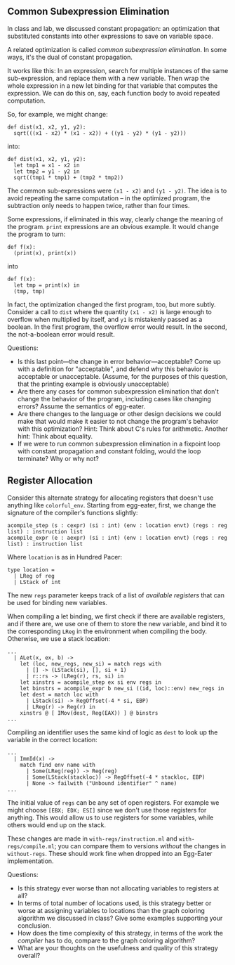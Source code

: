 ## Common Subexpression Elimination

In class and lab, we discussed constant propagation: an optimization that
substituted constants into other expressions to save on variable space.

A related optimization is called _common subexpression elimination_.  In some
ways, it's the dual of constant propagation.

It works like this: In an expression, search for multiple instances of the same
sub-expression, and replace them with a new variable.  Then wrap the whole
expression in a new let binding for that variable that computes the expression.
We can do this on, say, each function body to avoid repeated computation.

So, for example, we might change:

```
def dist(x1, x2, y1, y2):
  sqrt(((x1 - x2) * (x1 - x2)) + ((y1 - y2) * (y1 - y2)))
```

into:

```
def dist(x1, x2, y1, y2):
  let tmp1 = x1 - x2 in
  let tmp2 = y1 - y2 in
  sqrt((tmp1 * tmp1) + (tmp2 * tmp2))
```

The common sub-expressions were `(x1 - x2)` and `(y1 - y2)`.  The idea is to
avoid repeating the same computation – in the optimized program, the
subtraction only needs to happen twice, rather than four times.

Some expressions, if eliminated in this way, clearly change the meaning of the
program.  `print` expressions are an obvious example.  It would change the
program to turn:

```
def f(x):
  (print(x), print(x))
```

into

```
def f(x):
  let tmp = print(x) in
  (tmp, tmp)
```

In fact, the optimization changed the first program, too, but more subtly.
Consider a call to `dist` where the quantity `(x1 - x2)` is large enough to
overflow when multiplied by itself, and `y1` is mistakenly passed as a boolean.
In the first program, the overflow error would result.  In the second, the
not-a-boolean error would result.

Questions:
- Is this last point—the change in error behavior—acceptable?  Come up with a
  definition for "acceptable", and defend why this behavior is acceptable or
  unacceptable. (Assume, for the purposes of this question, that the printing
  example is obviously unacceptable)
- Are there any cases for common subexpression elimination that don't change
  the behavior of the program, including cases like changing errors?  Assume
  the semantics of egg-eater.
- Are there changes to the language or other design decisions we could make
  that would make it easier to not change the program's behavior with this
  optimization?  Hint: Think about C's rules for arithmetic.  Another hint:
  Think about equality.
- If we were to run common subexpression elimination in a fixpoint loop with
  constant propagation and constant folding, would the loop terminate?  Why or
  why not?


## Register Allocation

Consider this alternate strategy for allocating registers that doesn't use
anything like `colorful_env`.  Starting from egg-eater, first, we change the
signature of the compiler's functions slightly:

```
acompile_step (s : cexpr) (si : int) (env : location envt) (regs : reg list) : instruction list
acompile_expr (e : aexpr) (si : int) (env : location envt) (regs : reg list) : instruction list
```

Where `location` is as in Hundred Pacer:

```
type location =
  | LReg of reg
  | LStack of int
```

The new `regs` parameter keeps track of a list of _available registers_ that
can be used for binding new variables.

When compiling a let binding, we first check if there are available registers,
and if there are, we use one of them to store the new variable, and bind it to
the corresponding `LReg` in the environment when compiling the body.
Otherwise, we use a stack location:

```
...
  | ALet(x, ex, b) ->
    let (loc, new_regs, new_si) = match regs with
      | [] -> (LStack(si), [], si + 1)
      | r::rs -> (LReg(r), rs, si) in
    let xinstrs = acompile_step ex si env regs in
    let binstrs = acompile_expr b new_si ((id, loc)::env) new_regs in
    let dest = match loc with
      | LStack(si) -> RegOffset(-4 * si, EBP)
      | LReg(r) -> Reg(r) in
    xinstrs @ [ IMov(dest, Reg(EAX)) ] @ binstrs
...
```

Compiling an identifier uses the same kind of logic as `dest` to look up the
variable in the correct location:

```
...
  | ImmId(x) ->
    match find env name with
      | Some(LReg(reg)) -> Reg(reg)
      | Some(LStack(stackloc)) -> RegOffset(-4 * stackloc, EBP)
      | None -> failwith ("Unbound identifier" ^ name)
...
```

The initial value of `regs` can be any set of open registers.  For example we
might choose `[EBX; EDX; ESI]` since we don't use those registers for anything.
This would allow us to use registers for some variables, while others would end
up on the stack.

These changes are made in `with-regs/instruction.ml` and
`with-regs/compile.ml`; you can compare them to versions _without_ the changes
in `without-regs`.  These should work fine when dropped into an Egg-Eater
implementation.

Questions:

- Is this strategy ever worse than not allocating variables to registers at
  all?
- In terms of total number of locations used, is this strategy better or worse
  at assigning variables to locations than the graph coloring algorithm we
  discussed in class?  Give some examples supporting your conclusion.
- How does the time complexity of this strategy, in terms of the work the
  _compiler_ has to do, compare to the graph coloring algorithm?
- What are your thoughts on the usefulness and quality of this strategy
  overall?

